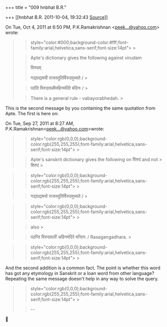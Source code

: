 +++
title = "009 hnbhat B.R."

+++
[[hnbhat B.R.	2011-10-04, 19:32:43 [Source](https://groups.google.com/g/samskrita/c/lgZrRBBu6hc)]]



On Tue, Oct 4, 2011 at 6:50 PM, P.K.Ramakrishnan \<[peek...@yahoo.com]()\> wrote:  

> 
> >  style="color:#000;background-color:#fff;font-family:arial,helvetica,sans-serif;font-size:14pt"> >
> 
> > Apte's dictionary gives the following against virudam
> > 
> > 
> >   
> > 
> > 
> > 
> > विरुदम्
> > 
> > 
> > 
> >   
> > 
> > 
> > गद्यपद्यमयी राजस्तुतिर्विरुदमुच्यते / >
> 
> > 
> >   
> > 
> > 
> > 
> > पठंति विरुदावळीमहिनमंदिरे बंदिनः / >
> 
> > 
> >   
> > 
> > 
> > There is a general rule - vabayorabhedah. >
> 
> > 
> > 
> > 
> > 
> > 
> >   
> > 
> > 
> > 

  

This is the second message by you containing the same quotation from Apte. The first is here on:

  

  
  

On Tue, Sep 27, 2011 at 8:27 AM, P.K.Ramakrishnan\<[peek...@yahoo.com]()\>wrote:  

> 
> >  style="color:rgb(0,0,0);background-color:rgb(255,255,255);font-family:arial,helvetica,sans-serif;font-size:14pt"> >
> 
> > 
> > Apte's sanskrit dictionary gives the following on विरुदं and not > बिरुदं >
> 
> > 
> >   
> > 
> > 
> > 
> > 

> 
> >  style="color:rgb(0,0,0);background-color:rgb(255,255,255);font-family:arial,helvetica,sans-serif;font-size:14pt"> >
> 
> > 
> > गद्यपद्यमयो राजस्तुतिर्विरुदमुच्यते / >
> 
> > 
> > 
> > 

> 
> >  style="color:rgb(0,0,0);background-color:rgb(255,255,255);font-family:arial,helvetica,sans-serif;font-size:14pt"> >
> 
> > 
> > also >
> 
> > 
> > पठन्ति विरुदावलीं अहिनमंदिरे वन्दिन: /  Rasagangadhara. >
> 
> > 
> > 
> > 

> 
> >  style="color:rgb(0,0,0);background-color:rgb(255,255,255);font-family:arial,helvetica,sans-serif;font-size:14pt"> >
> 
> > 
> > 
> > 

  

  

And the second addition is a common fact. The point is whether this word has got any etymology in Sanskrit or a loan word from other language? Repeating the same message doesn't help in any way to solve the query.



> 
> >  style="color:rgb(0,0,0);background-color:rgb(255,255,255);font-family:arial,helvetica,sans-serif;font-size:14pt"> >
> 
> > --
> > 
> > 
> > 



